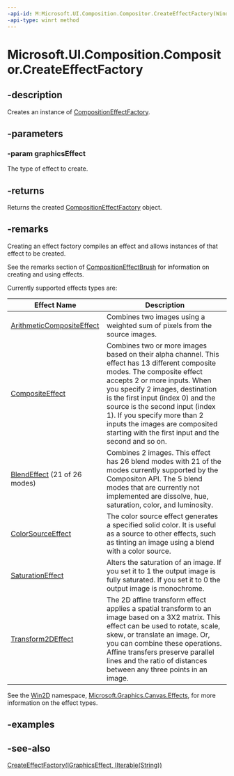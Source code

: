```yaml
---
-api-id: M:Microsoft.UI.Composition.Compositor.CreateEffectFactory(Windows.Graphics.Effects.IGraphicsEffect)
-api-type: winrt method
---
```


<!-- Method syntax
public Windows.UI.Composition.CompositionEffectFactory CreateEffectFactory(Windows.Graphics.Effects.IGraphicsEffect graphicsEffect)
-->

# Microsoft.UI.Composition.Compositor.CreateEffectFactory

## -description
Creates an instance of [CompositionEffectFactory](compositioneffectfactory.md).

## -parameters
### -param graphicsEffect
The type of effect to create.

## -returns
Returns the created [CompositionEffectFactory](compositioneffectfactory.md) object.

## -remarks
Creating an effect factory compiles an effect and allows instances of that effect to be created.

See the remarks section of [CompositionEffectBrush](compositioneffectbrush.md) for information on creating and using effects.

Currently supported effects types are:

| Effect Name | Description |
| - | -|
| [ArithmeticCompositeEffect](https://microsoft.github.io/Win2D/html/T_Microsoft_Graphics_Canvas_Effects_ArithmeticCompositeEffect.htm) | Combines two images using a weighted sum of pixels from the source images. |
| [CompositeEffect](https://microsoft.github.io/Win2D/html/T_Microsoft_Graphics_Canvas_Effects_CompositeEffect.htm) | Combines two or more images based on their alpha channel. This effect has 13 different composite modes. The composite effect accepts 2 or more inputs. When you specify 2 images, destination is the first input (index 0) and the source is the second input (index 1). If you specify more than 2 inputs the images are composited starting with the first input and the second and so on. |
| [BlendEffect](https://microsoft.github.io/Win2D/html/T_Microsoft_Graphics_Canvas_Effects_BlendEffect.htm) (21 of 26 modes) | Combines 2 images. This effect has 26 blend modes with 21 of the modes currently supported by the Compositon API. The 5 blend modes that are currently not implemented are dissolve, hue, saturation, color, and luminosity. |
| [ColorSourceEffect](https://microsoft.github.io/Win2D/html/T_Microsoft_Graphics_Canvas_Effects_ColorSourceEffect.htm) | The color source effect generates a specified solid color. It is useful as a source to other effects, such as tinting an image using a blend with a color source. |
| [SaturationEffect](https://microsoft.github.io/Win2D/html/T_Microsoft_Graphics_Canvas_Effects_SaturationEffect.htm) | Alters the saturation of an image. If you set it to 1 the output image is fully saturated. If you set it to 0 the output image is monochrome. |
| [Transform2DEffect](https://microsoft.github.io/Win2D/html/T_Microsoft_Graphics_Canvas_Effects_Transform2DEffect.htm) | The 2D affine transform effect applies a spatial transform to an image based on a 3X2 matrix. This effect can be used to rotate, scale, skew, or translate an image. Or, you can combine these operations. Affine transfers preserve parallel lines and the ratio of distances between any three points in an image. |

See the [Win2D](https://microsoft.github.io/Win2D/html/Introduction.htm) namespace, [Microsoft.Graphics.Canvas.Effects](https://microsoft.github.io/Win2D/html/N_Microsoft_Graphics_Canvas_Effects.htm), for more information on the effect types.

## -examples

## -see-also
[CreateEffectFactory(IGraphicsEffect, IIterable(String))](compositor_createeffectfactory_931436618.md)
